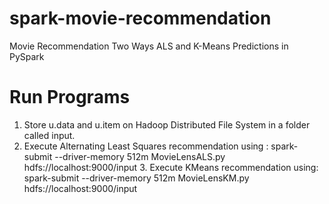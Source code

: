 # spark-movie-recommendation

Movie Recommendation Two Ways ALS and K-Means Predictions in PySpark 

# Run Programs 
1. Store u.data and u.item on Hadoop Distributed File System in a folder called input. 
2. Execute Alternating Least Squares recommendation using :  spark-submit --driver-memory 512m MovieLensALS.py hdfs://localhost:9000/input  3. Execute KMeans recommendation using: spark-submit --driver-memory 512m MovieLensKM.py hdfs://localhost:9000/input 
